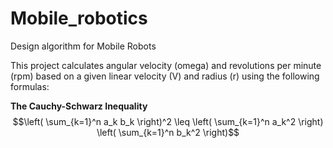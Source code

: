 # Mobile_robotics
Design algorithm for Mobile Robots

This project calculates angular velocity (omega) and revolutions per minute (rpm) based on a given linear velocity (V) and radius (r) using the following formulas:

**The Cauchy-Schwarz Inequality**
$$\left( \sum_{k=1}^n a_k b_k \right)^2 \leq \left( \sum_{k=1}^n a_k^2 \right) \left( \sum_{k=1}^n b_k^2 \right)$$